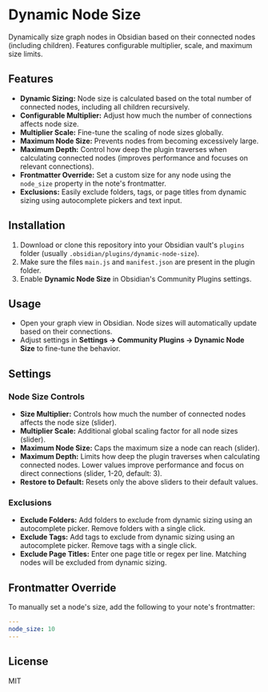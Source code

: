 # Dynamic Node Size

Dynamically size graph nodes in Obsidian based on their connected nodes (including children). Features configurable multiplier, scale, and maximum size limits.

## Features
- **Dynamic Sizing:** Node size is calculated based on the total number of connected nodes, including all children recursively.
- **Configurable Multiplier:** Adjust how much the number of connections affects node size.
- **Multiplier Scale:** Fine-tune the scaling of node sizes globally.
- **Maximum Node Size:** Prevents nodes from becoming excessively large.
- **Maximum Depth:** Control how deep the plugin traverses when calculating connected nodes (improves performance and focuses on relevant connections).
- **Frontmatter Override:** Set a custom size for any node using the `node_size` property in the note's frontmatter.
- **Exclusions:** Easily exclude folders, tags, or page titles from dynamic sizing using autocomplete pickers and text input.

## Installation
1. Download or clone this repository into your Obsidian vault's `plugins` folder (usually `.obsidian/plugins/dynamic-node-size`).
2. Make sure the files `main.js` and `manifest.json` are present in the plugin folder.
3. Enable **Dynamic Node Size** in Obsidian's Community Plugins settings.

## Usage
- Open your graph view in Obsidian. Node sizes will automatically update based on their connections.
- Adjust settings in **Settings → Community Plugins → Dynamic Node Size** to fine-tune the behavior.

## Settings
### Node Size Controls
- **Size Multiplier:** Controls how much the number of connected nodes affects the node size (slider).
- **Multiplier Scale:** Additional global scaling factor for all node sizes (slider).
- **Maximum Node Size:** Caps the maximum size a node can reach (slider).
- **Maximum Depth:** Limits how deep the plugin traverses when calculating connected nodes. Lower values improve performance and focus on direct connections (slider, 1-20, default: 3).
- **Restore to Default:** Resets only the above sliders to their default values.

### Exclusions
- **Exclude Folders:** Add folders to exclude from dynamic sizing using an autocomplete picker. Remove folders with a single click.
- **Exclude Tags:** Add tags to exclude from dynamic sizing using an autocomplete picker. Remove tags with a single click.
- **Exclude Page Titles:** Enter one page title or regex per line. Matching nodes will be excluded from dynamic sizing.

## Frontmatter Override
To manually set a node's size, add the following to your note's frontmatter:

```yaml
---
node_size: 10
---
```

## License
MIT 
